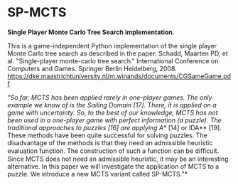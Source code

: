 # SP-MCTS
**Single Player Monte Carlo Tree Search implementation.**

This is a game-independent Python implementation of the single player Monte Carlo tree search as described in the paper:
Schadd, Maarten PD, et al. "Single-player monte-carlo tree search." International Conference on Computers and Games. Springer Berlin Heidelberg, 2008. https://dke.maastrichtuniversity.nl/m.winands/documents/CGSameGame.pdf

*"So far, MCTS has been applied rarely in one-player games. The only example we know of is the Sailing Domain [17]. There, it is applied on a game with uncertainty. So, to the best of our knowledge, MCTS has not been used in a one-player game with perfect information (a puzzle). The traditional approaches to puzzles [16] are applying A** [14] or IDA** [19]. These methods have been quite successful for solving puzzles. The disadvantage of the methods is that they need an admissible heuristic evaluation function. The construction of such a function can be diﬃcult. Since MCTS does not need an admissible heuristic, it may be an interesting alternative. In this paper we will investigate the application of MCTS to a puzzle. We introduce a new MCTS variant called SP-MCTS."*
